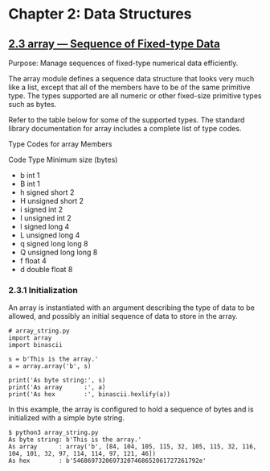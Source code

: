 # Chapter 2: Data Structures

## [2.3 array — Sequence of Fixed-type Data](https://pymotw.com/3/array/index.html)

Purpose:	Manage sequences of fixed-type numerical data efficiently.

The array module defines a sequence data structure that looks very much like a list, except that all of the members have to be of the same primitive type. The types supported are all numeric or other fixed-size primitive types such as bytes.

Refer to the table below for some of the supported types. The standard library documentation for array includes a complete list of type codes.

Type Codes for array Members

Code	Type	Minimum size (bytes)

* b	int	1
* B	int	1
* h	signed short	2
* H	unsigned short	2
* i	signed int	2
* I	unsigned int	2
* l	signed long	4
* L	unsigned long	4
* q	signed long long	8
* Q	unsigned long long	8
* f	float	4
* d	double float	8

### 2.3.1 Initialization

An array is instantiated with an argument describing the type of data to be allowed, and possibly an initial sequence of data to store in the array.

```
# array_string.py
import array
import binascii

s = b'This is the array.'
a = array.array('b', s)

print('As byte string:', s)
print('As array      :', a)
print('As hex        :', binascii.hexlify(a))
```

In this example, the array is configured to hold a sequence of bytes and is initialized with a simple byte string.

```
$ python3 array_string.py
As byte string: b'This is the array.'
As array      : array('b', [84, 104, 105, 115, 32, 105, 115, 32, 116, 104, 101, 32, 97, 114, 114, 97, 121, 46])
As hex        : b'54686973206973207468652061727261792e'
```